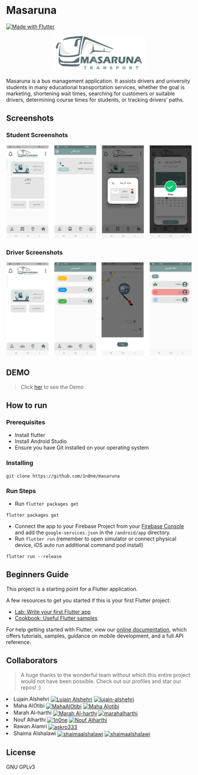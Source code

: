 # Masaruna
[![Made with Flutter](https://img.shields.io/badge/Made%20with-Flutter-%2345D1FE)](https://flutter.dev/)
<p align="center">
  <img src="_gitAssets/Logo.png" width=250>
</p>

Masaruna is a bus management application. It assists drivers and university students in many educational transportation services, whether the goal is marketing, shortening wait times, searching for customers or suitable drivers, determining course times for students, or tracking drivers’ paths.

## Screenshots
### Student Screenshots
<p align="center"><img src="_gitAssets/Student Screenshots.png" width=900></p>

### Driver Screenshots
<p align="center"><img src="_gitAssets/Driver Screenshots.png" width=900></p>

## DEMO 
> Click <a href="https://drive.google.com/file/d/1NM0KdG2tWYuDyKLUlvghBw9cmn6qA9SI/view?usp=sharing">her</a> to see the Demo




## How to run
### Prerequisites 
<ul>
  <li>Install flutter </li>
  <li>Install Android Studio </li>
  <li>Ensure you have Git installed on your operating system </li>
 </ul>
 
 ### Installing 
```
git clone https://github.com/1n0ne/masaruna
```
### Run Steps
- Run ``` flutter packages get ```
```
flutter packages get
```
- Connect the app to your Firebase Project from your [Firebase Console](http://console.firebase.google.com) and add the `google-services.json` in the `/android/app` directory.
- Run ``` flutter run ``` (remember to open simulator or connect physical device, iOS auto run additional command pod install)
```
flutter run --release
```
## Beginners Guide

This project is a starting point for a Flutter application.

A few resources to get you started if this is your first Flutter project:

- [Lab: Write your first Flutter app](https://flutter.dev/docs/get-started/codelab)
- [Cookbook: Useful Flutter samples](https://flutter.dev/docs/cookbook)

For help getting started with Flutter, view our
[online documentation](https://flutter.dev/docs), which offers tutorials,
samples, guidance on mobile development, and a full API reference.

## Collaborators
> A huge thanks to the wonderful team without which this entire project would not have been possible. Check out our profiles and star our repos! :)

<li>Lujain Alshehri
  <a href="https://github.com/Lujain41" target="blank"><img align="center" src="https://cdn.jsdelivr.net/npm/simple-icons@3.0.1/icons/github.svg" alt="Lujain Alshehri" height="20" width="30" /></a>
  <a href="https://www.linkedin.com/in/lujain-alshehri-1069a024a/" target="blank"><img align="center" src="https://raw.githubusercontent.com/rahuldkjain/github-profile-readme-generator/master/src/images/icons/Social/linked-in-alt.svg" alt="lujain-alshehri" height="20" width="30" /></a>
</li>

<li>Maha AlOtibi
  <a href="https://github.com/MahaAlOtibi" target="blank"><img align="center" src="https://cdn.jsdelivr.net/npm/simple-icons@3.0.1/icons/github.svg" alt="MahaAlOtibi" height="20" width="30" /></a>
    <a href="https://www.linkedin.com/in/maha-alotibi-386a51267?utm_source=share&utm_campaign=share_via&utm_content=profile&utm_medium=ios_app" target="blank"><img align="center" src="https://raw.githubusercontent.com/rahuldkjain/github-profile-readme-generator/master/src/images/icons/Social/linked-in-alt.svg" alt="Maha Alotibi" height="20" width="30" /></a>
</li>

<li>Marah Al-harthi
  <a href="https://github.com/MarahEbrahim" target="blank"><img align="center" src="https://cdn.jsdelivr.net/npm/simple-icons@3.0.1/icons/github.svg" alt="Marah Al-harthi" height="20" width="30" /></a>
  <a href="https://www.linkedin.com/in/marahalharthi/" target="blank"><img align="center" src="https://raw.githubusercontent.com/rahuldkjain/github-profile-readme-generator/master/src/images/icons/Social/linked-in-alt.svg" alt="marahalharthi" height="20" width="30" /></a>
</li>

<li>Nouf Alharthi
  <a href="https://github.com/1n0ne" target="blank"><img align="center" src="https://cdn.jsdelivr.net/npm/simple-icons@3.0.1/icons/github.svg" alt="1n0ne" height="20" width="30" /></a>
  <a href="https://www.linkedin.com/in/noufalharthi" target="blank"><img align="center" src="https://raw.githubusercontent.com/rahuldkjain/github-profile-readme-generator/master/src/images/icons/Social/linked-in-alt.svg" alt="Nouf Alharthi" height="20" width="30" /></a>
</li>

<li>Rawan Alamri
  <a href="https://github.com/askro333" target="blank"><img align="center" src="https://cdn.jsdelivr.net/npm/simple-icons@3.0.1/icons/github.svg" alt="askro333" height="20" width="30" /></a>
</li>

<li>Shaima Alshalawi
  <a href="https://github.com/ShaimaAlshalawi" target="blank"><img align="center" src="https://cdn.jsdelivr.net/npm/simple-icons@3.0.1/icons/github.svg" alt="shaimaalshalawi" height="20" width="30" /></a>
  <a href="https://www.linkedin.com/in/shaima-alshalawi" target="blank"><img align="center" src="https://raw.githubusercontent.com/rahuldkjain/github-profile-readme-generator/master/src/images/icons/Social/linked-in-alt.svg" alt="shaimaalshalawi" height="20" width="30" /></a>
</li> 

## License 
 GNU GPLv3 
